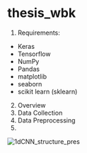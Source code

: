 # thesis_wbk

1. Requirements:
- Keras
- Tensorflow
- NumPy
- Pandas
- matplotlib
- seaborn
- scikit learn (sklearn)

2. Overview
3. Data Collection
4. Data Preprocessing
5. 
![1dCNN_structure_pres](https://user-images.githubusercontent.com/125495015/219339260-e99f9039-300d-44f4-a362-a0f05a652c13.png)
